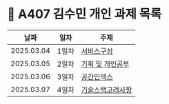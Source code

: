 
# :pencil: A407 김수민 개인 과제 목록

|날짜|일차|주제|
|----|----|----|
|2025.03.04|1일차|[서비스구성](/김수민/1일차_서비스구성요소.md)|
|2025.03.05|2일차|[기획 및 개인공부](/김수민/2일차_기획회의.md)|
|2025.03.06|3일차|[공간인덱스](/김수민/3일차_공간인덱스.md)|
|2025.03.07|4일차|[기술스택고려사항](/김수민/4일차_기술스택고려사항.md)|
